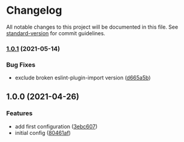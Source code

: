 # Changelog

All notable changes to this project will be documented in this file. See [standard-version](https://github.com/conventional-changelog/standard-version) for commit guidelines.

### [1.0.1](https://github.com/goparrot/eslint-config/compare/v1.0.0...v1.0.1) (2021-05-14)

### Bug Fixes

*   exclude broken eslint-plugin-import version ([d665a5b](https://github.com/goparrot/eslint-config/commit/d665a5bfd1c7c9b819076984217ff4db345d7375))

## 1.0.0 (2021-04-26)

### Features

*   add first configuration ([3ebc607](https://github.com/goparrot/eslint-config/commit/3ebc607bfc0b263616c645ced901e72fe5797082))
*   initial config ([80461af](https://github.com/goparrot/eslint-config/commit/80461af7adaa096c662e6aa66f255dc86e452f69))
